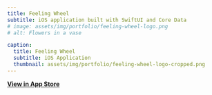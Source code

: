 ```yaml
---
title: Feeling Wheel
subtitle: iOS application built with SwiftUI and Core Data
# image: assets/img/portfolio/feeling-wheel-logo.png
# alt: Flowers in a vase

caption:
  title: Feeling Wheel
  subtitle: iOS Application
  thumbnail: assets/img/portfolio/feeling-wheel-logo-cropped.png
---
```


<a href="https://apps.apple.com/bg/app/feeling-wheel/id6444242001?platform=iphone"><b>View in App Store</b></a>

<!-- [View in App Store](https://apps.apple.com/bg/app/feeling-wheel/id6444242001?platform=iphone){: .btn; color: blue} -->
